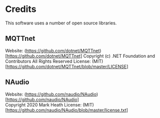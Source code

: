 # Credits

This software uses a number of open source libraries.

## MQTTnet

Website: (https://github.com/dotnet/MQTTnet)[https://github.com/dotnet/MQTTnet]
Copyright (c) .NET Foundation and Contributors All Rights Reserved
License: (MIT)[https://github.com/dotnet/MQTTnet/blob/master/LICENSE]

## NAudio

Website: (https://github.com/naudio/NAudio)[https://github.com/naudio/NAudio]  
Copyright 2020 Mark Heath
License: (MIT)[https://github.com/naudio/NAudio/blob/master/license.txt]

